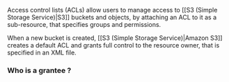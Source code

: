 
Access control lists (ACLs) allow users to manage access to [[S3 (Simple Storage Service)|S3]] buckets and objects, by attaching an ACL to it as a sub-resource, that specifies groups and permissions.

When a new bucket is created, [[S3 (Simple Storage Service)|Amazon S3]] creates a default ACL and grants full control to the resource owner, that is specified in an XML file.

### Who is a grantee ?

